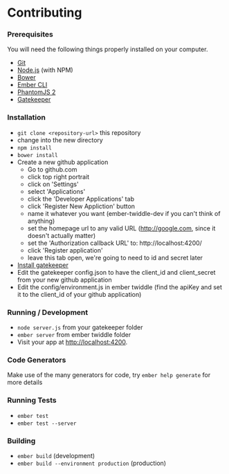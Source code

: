 # Contributing

### Prerequisites

You will need the following things properly installed on your computer.

* [Git](http://git-scm.com/)
* [Node.js](http://nodejs.org/) (with NPM)
* [Bower](http://bower.io/)
* [Ember CLI](http://www.ember-cli.com/)
* [PhantomJS 2](http://phantomjs.org/)
* [Gatekeeper](https://github.com/prose/gatekeeper)

### Installation

* `git clone <repository-url>` this repository
* change into the new directory
* `npm install`
* `bower install`
* Create a new github application
  - Go to github.com
  - click top right portrait
  - click on 'Settings'
  - select 'Applications'
  - click the 'Developer Applications' tab
  - click 'Register New Appliction' button
  - name it whatever you want (ember-twiddle-dev if you can't think of anything)
  - set the homepage url to any valid URL (http://google.com, since it doesn't actually matter)
  - set the 'Authorization callback URL' to: http://localhost:4200/
  - click 'Register application'
  - leave this tab open, we're going to need to id and secret later
* [Install gatekeeper](https://github.com/prose/gatekeeper)
* Edit the gatekeeper config.json to have the client_id and client_secret from your new github application
* Edit the config/environment.js in ember twiddle (find the apiKey and set it to the client_id of your github application)

### Running / Development

* `node server.js` from your gatekeeper folder
* `ember server` from ember twiddle folder
* Visit your app at [http://localhost:4200](http://localhost:4200).

### Code Generators

Make use of the many generators for code, try `ember help generate` for more details

### Running Tests

* `ember test`
* `ember test --server`

### Building

* `ember build` (development)
* `ember build --environment production` (production)

